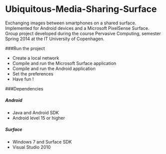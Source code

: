 Ubiquitous-Media-Sharing-Surface
================================

Exchanging images between smartphones on a shared surface. Implemented for Android devices and a Microsoft PixelSense Surface.   
Group project developed during the course Pervasive Computing, semester Spring 2014 at the IT University of Copenhagen.

###Run the project
* Create a local network
* Compile and run the Microsoft Surface application
* Compile and run the Android application
* Set the preferences
* Have fun !

###Dependencies
##### Android
* Java and Android SDK
* Android level 15 or higher

##### Surface
* Windows 7 and Surface SDK
* Visual Studio 2010
